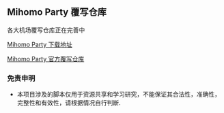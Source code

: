 ## Mihomo Party 覆写仓库

各大机场覆写仓库正在完善中

[Mihomo Party 下载地址](https://github.com/mihomo-party-org/mihomo-party/releases)

[Mihomo Party 官方覆写仓库](https://github.com/mihomo-party-org/override-hub)

### 免责申明

- 本项目涉及的脚本仅用于资源共享和学习研究，不能保证其合法性，准确性，完整性和有效性，请根据情况自行判断.
